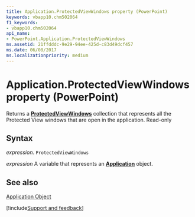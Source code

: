 ```yaml
---
title: Application.ProtectedViewWindows property (PowerPoint)
keywords: vbapp10.chm502064
f1_keywords:
- vbapp10.chm502064
api_name:
- PowerPoint.Application.ProtectedViewWindows
ms.assetid: 21ffdddc-9e29-94ee-425d-c83d49dcf457
ms.date: 06/08/2017
ms.localizationpriority: medium
---
```



# Application.ProtectedViewWindows property (PowerPoint)

Returns a **[ProtectedViewWindows](PowerPoint.ProtectedViewWindows.md)** collection that represents all the Protected View windows that are open in the application. Read-only


## Syntax

_expression_. `ProtectedViewWindows`

_expression_ A variable that represents an **[Application](PowerPoint.Application.md)** object.


## See also


[Application Object](PowerPoint.Application.md)

[!include[Support and feedback](~/includes/feedback-boilerplate.md)]